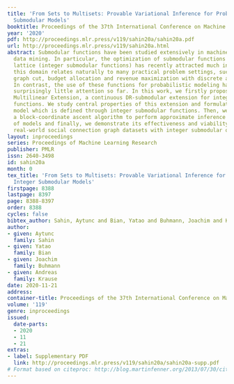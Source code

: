 ```yaml
---
title: 'From Sets to Multisets: Provable Variational Inference for Probabilistic Integer
  Submodular Models'
booktitle: Proceedings of the 37th International Conference on Machine Learning
year: '2020'
pdf: http://proceedings.mlr.press/v119/sahin20a/sahin20a.pdf
url: http://proceedings.mlr.press/v119/sahin20a.html
abstract: Submodular functions have been studied extensively in machine learning and
  data mining. In particular, the optimization of submodular functions over the integer
  lattice (integer submodular functions) has recently attracted much interest, because
  this domain relates naturally to many practical problem settings, such as multilabel
  graph cut, budget allocation and revenue maximization with discrete assignments.
  In contrast, the use of these functions for probabilistic modeling has received
  surprisingly little attention so far. In this work, we firstly propose the Generalized
  Multilinear Extension, a continuous DR-submodular extension for integer submodular
  functions. We study central properties of this extension and formulate a new probabilistic
  model which is defined through integer submodular functions. Then, we introduce
  a block-coordinate ascent algorithm to perform approximate inference for this class
  of models and finally, we demonstrate its effectiveness and viability on several
  real-world social connection graph datasets with integer submodular objectives.
layout: inproceedings
series: Proceedings of Machine Learning Research
publisher: PMLR
issn: 2640-3498
id: sahin20a
month: 0
tex_title: 'From Sets to Multisets: Provable Variational Inference for Probabilistic
  Integer Submodular Models'
firstpage: 8388
lastpage: 8397
page: 8388-8397
order: 8388
cycles: false
bibtex_author: Sahin, Aytunc and Bian, Yatao and Buhmann, Joachim and Krause, Andreas
author:
- given: Aytunc
  family: Sahin
- given: Yatao
  family: Bian
- given: Joachim
  family: Buhmann
- given: Andreas
  family: Krause
date: 2020-11-21
address: 
container-title: Proceedings of the 37th International Conference on Machine Learning
volume: '119'
genre: inproceedings
issued:
  date-parts:
  - 2020
  - 11
  - 21
extras:
- label: Supplementary PDF
  link: http://proceedings.mlr.press/v119/sahin20a/sahin20a-supp.pdf
# Format based on citeproc: http://blog.martinfenner.org/2013/07/30/citeproc-yaml-for-bibliographies/
---
```

